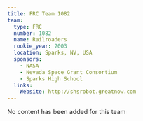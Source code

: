 ```yaml
---
title: FRC Team 1082
team:
  type: FRC
  number: 1082
  name: Railroaders
  rookie_year: 2003
  location: Sparks, NV, USA
  sponsors:
    - NASA
    - Nevada Space Grant Consortium
    - Sparks High School
  links:
    Website: http://shsrobot.greatnow.com
---
```

No content has been added for this team